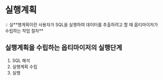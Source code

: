 
# 실행계획

<aside>
💡 실**행계획이란 사용자가 SQL을 실행하여 데이터를 추출하려고 할 때 옵티마이저가 수립하는 작업 절차**

</aside>

## 실행계획을 수립하는 옵티마이저의 실행단계

1. SQL 해석
2. 실행계획 수립
3. 실행
